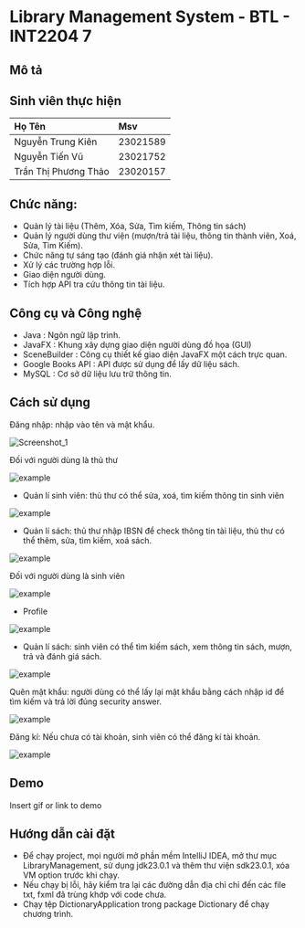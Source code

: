 
# Library Management System - BTL - INT2204 7




## Mô tả



## Sinh viên thực hiện
| Họ Tên | Msv   |
| :-------- | :------- | 
| Nguyễn Trung Kiên | 23021589 |
| Nguyễn Tiến Vũ | 23021752 |
| Trần Thị Phương Thảo | 23020157 |




## Chức năng:

- Quản lý tài liệu (Thêm, Xóa, Sửa, Tìm kiếm, Thông tin sách)
- Quản lý người dùng thư viện (mượn/trả tài liệu, thông
  tin thành viên, Xoá, Sửa, Tìm Kiếm).
- Chức năng tự sáng tạo (đánh giá nhận xét tài liệu).
- Xử lý các trường hợp lỗi.
- Giao diện người dùng.
- Tích hợp API tra cứu thông tin tài liệu.


## Công cụ và Công nghệ

- Java : Ngôn ngữ lập trình.
- JavaFX : Khung xây dựng giao diện người dùng đồ họa (GUI)
- SceneBuilder : Công cụ thiết kế giao diện JavaFX một cách trực quan.
- Google Books API : API được sử dụng để lấy dữ liệu sách.
- MySQL : Cơ sở dữ liệu lưu trữ thông tin.

## Cách sử dụng

Đăng nhập: nhập vào tên và mật khẩu.

![Screenshot_1](https://github.com/user-attachments/assets/263ca390-f85e-4254-bad2-568c412ca7b4)

Đối với người dùng là thủ thư

![example](Screenshot_5.png)

- Quản lí sinh viên: thủ thư có thể sửa, xoá, tìm kiếm thông tin sinh viên

![example](Screenshot_2.png)

- Quản lí sách: thủ thư nhập IBSN để check thông tin tài liệu, thủ thư có thể thêm, sửa, tìm kiếm, xoá sách.

![example](Screenshot_2.png)

Đối với người dùng là sinh viên

![example](Screenshot_2.png)

- Profile

![example](Screenshot_6.png)

- Quản lí sách: sinh viên có thể tìm kiếm sách, xem thông tin sách, mượn, trả và đánh giá sách.

![example](Screenshot_7.png)

Quên mật khẩu: người dùng có thể lấy lại mật khẩu bằng cách nhập id để tìm kiếm và trả lời đúng security answer.

![example](Screenshot_9.png)

Đăng kí: Nếu chưa có tài khoản, sinh viên có thể đăng kí tài khoản.

![example](Screenshot_8.png)

## Demo

Insert gif or link to demo


## Hướng dẫn cài đặt

- Để chạy project, mọi người mở phần mềm IntelliJ IDEA, mở thư mục LibraryManagement, sử dụng jdk23.0.1 và thêm thư viện sdk23.0.1, xóa VM option trước khi chạy.
- Nếu chạy bị lỗi, hãy kiểm tra lại các đường dẫn địa chỉ chỉ đến các file txt, fxml đã trùng khớp với code chưa.
- Chạy tệp DictionaryApplication trong package Dictionary để chạy chương trình.
